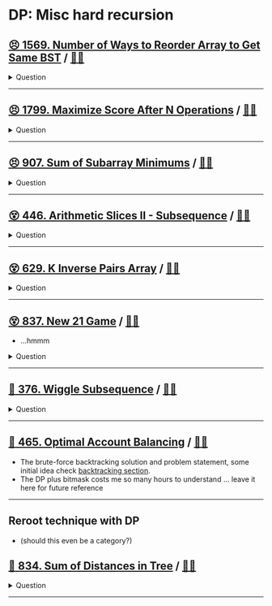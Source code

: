 # DP: Misc hard recursion

## [:persevere: 1569. Number of Ways to Reorder Array to Get Same BST](https://leetcode.com/problemsnumber-of-ways-to-reorder-array-to-get-same-bst) / [:man_technologist:](number_of_ways_to_reorder_array_to_get_same_bst.h)

<details><summary markdown="span">Question</summary>

```markdown
Given an array nums that represents a permutation of integers from 1 to n.
- We are going to construct a binary search tree (BST) by inserting the elements of nums in order into an initially empty BST.
- Find the number of different ways to reorder nums so that the constructed BST is identical to that formed from the original array nums.

For example, given nums = [2,1,3], we will have 2 as the root, 1 as a left child, and 3 as a right child.
- For array [2,3,1] also yields the same BST.
- For array [3,2,1] yields a different BST. (root is 3, left 1, right 2)

Return the number of ways to reorder nums such that the BST formed is identical to the original BST formed from nums.

Since the answer may be very large, return it modulo 10^9 + 7.

Input: nums = [3,4,5,1,2]
Output: 5
Explanation: The following 5 arrays will yield the same BST:
[3,1,2,4,5]
[3,1,4,2,5]
[3,1,4,5,2]
[3,4,1,2,5]
[3,4,1,5,2]
```

</details>

------------------------------------------------------------------------------

## [:persevere: 1799. Maximize Score After N Operations](https://leetcode.com/problems/maximize-score-after-n-operations) / [:man_technologist:](max_score_after_n_operations.h)

<details><summary markdown="span">Question</summary>

```markdown
You are given nums, an array of positive integers of size 2 * n.
You must perform n operations on this array.

In the ith operation (1-indexed), you will:

Choose two elements, x and y.
Receive a score of i * gcd(x, y).
Remove x and y from nums.
Return the maximum score you can receive after performing n operations.

The function gcd(x, y) is the greatest common divisor of x and y.
```

</details>

------------------------------------------------------------------------------

## [:persevere: 907. Sum of Subarray Minimums](https://leetcode.com/problems/sum-of-subarray-minimums/) / [:man_technologist:](sum_of_subarray_mininums.h)

<details><summary markdown="span">Question</summary>

```markdown
Given an array of integers arr, find the sum of min(b), where b is every
(contiguous) subarray of arr.

Since the answer may be large, return the answer modulo 10^9 + 7.

Input: arr = [3,1,2,4]
Output: 17

Explanation:

arr = [3,1,2,4]

Subarrays are [3], [1], [2], [4],
              [3,1], [1,2], [2,4],
              [3,1,2], [1,2,4], [3,1,2,4].
min value of each subarrays are: 3, 1, 2, 4,
                                 1, 1, 2,
                                 1, 1, 1.
Sum of all mins are 17.
```

</details>

------------------------------------------------------------------------------

## [:dizzy_face: 446. Arithmetic Slices II - Subsequence](https://leetcode.com/problems/arithmetic-slices-ii-subsequence/) / [:man_technologist:](arithmetic_slices_ii.h)

<details><summary markdown="span">Question</summary>

```markdown
Given an integer array nums, return the number of all the arithmetic subsequences of nums.

A sequence of numbers is called arithmetic
- if it consists of at least 3 elements and
- if the difference between any two consecutive elements is the same.

Input: nums = [2,4,6,8,10]
Output: 7
Explanation: All arithmetic subsequence slices are:
[2,4,6]
[4,6,8]
[6,8,10]
[2,4,6,8]
[4,6,8,10]
[2,4,6,8,10]
[2,6,10]

Input: nums = [7,7,7,7,7]
Output: 16
Explanation: Any subsequence of this array is arithmetic.
```

</details>

------------------------------------------------------------------------------


## [:dizzy_face: 629. K Inverse Pairs Array](https://leetcode.com/problems/k-inverse-pairs-array/) / [:man_technologist:](k_inverse_pairs_arr.h)

<details><summary markdown="span">Question</summary>

```markdown
- For an integer array nums
- an inverse pair is
  - a pair of integers [i, j]
  - where 0 <= i < j < nums.length
  - and nums[i] > nums[j].

- Given two integers n and k, return
  - the number of different arrays
    consist of numbers from 1 to n
    such that there are exactly k inverse pairs.

- Since the answer can be huge, return it modulo 10^9 + 7.
```

</details>

------------------------------------------------------------------------------

## [:dizzy_face: 837. New 21 Game](https://leetcode.com/problems/new-21-game/) / [:man_technologist:](new_21_pts.h)

- ...hmmm

<details><summary markdown="span">Question</summary>

```markdown
Alice plays the following game, loosely based on the card game "21".

Alice starts with 0 points and draws numbers while she has less than k points.
During each draw, she gains an integer number of points
randomly from the range [1, maxPts],
- where maxPts is an integer.
- Each draw is independent and the outcomes have equal probabilities.

Alice stops drawing numbers when she gets k or more points.

Return the probability that Alice has n or fewer points.

Answers within 10^-5 of the actual answer are considered accepted.
```

</details>

------------------------------------------------------------------------------

## [:exploding_head: 376. Wiggle Subsequence](https://leetcode.com/problems/wiggle-subsequence/) / [:man_technologist:](wiggle_subseq.h)

<details><summary markdown="span">Question</summary>

```markdown
- A wiggle sequence is a sequence where the differences between successive numbers
  **strictly alternate between positive and negative**.
    - The first difference (if one exists) may be either positive or negative.
    - A sequence with one element and a sequence with two non-equal elements are
      trivially wiggle sequences.
- For example, `[1, 7, 4, 9, 2, 5]` is a wiggle sequence because the differences
  `(6, -3, 5, -7, 3)` alternate between positive and negative.
- In contrast, `[1, 4, 7, 2, 5]` and `[1, 7, 4, 5, 5]` are not wiggle sequences.
    - The first is not because its first two differences are positive, and
    - the second is not because its last difference is zero.
- A subsequence is obtained by deleting some elements (possibly zero) from the original
  sequence, leaving the remaining elements in their **original order**.
- Given an integer array nums
- Return the length of the **longest** wiggle subsequence of nums.
```

</details>

------------------------------------------------------------------------------

## [:exploding_head: 465. Optimal Account Balancing](https://leetcode.com/problems/optimal-account-balancing/) / [:man_technologist:](optimal_acct_balancing_dp.h)

- The brute-force backtracking solution and problem statement, some initial idea
  check [backtracking section](../backtracking/README.md#💡-465-optimal-account-balancing-🎯).
- The DP plus bitmask costs me so many hours to understand ... leave it here for future reference

------------------------------------------------------------------------------

## Reroot technique with DP

- (should this even be a category?)

## [:exploding_head: 834. Sum of Distances in Tree](https://leetcode.com/problems/sum-of-distances-in-tree) / [:man_technologist:](sum_of_distance_in_tree.h)

<details><summary markdown="span">Question</summary>

```markdown
There is an undirected connected tree with n nodes labeled from
0 to n - 1 and n - 1 edges.

You are given the integer n and the array edges where edges[i] = [ai, bi]
indicates that there is an edge between nodes ai and bi in the tree.

Return an array answer of length n where answer[i] is
the sum of the distances between the ith node in the tree and all other nodes.

Input: n = 6, edges = [[0,1],[0,2],[2,3],[2,4],[2,5]]
Output: [8,12,6,10,10,10]

Explanation:

      0
  1     2
      3 4 5


We can see that dist(0,1) + dist(0,2) + dist(0,3) + dist(0,4) + dist(0,5)
equals 1 + 1 + 2 + 2 + 2 = 8.
Hence, answer[0] = 8, and so on.
```

</details>

------------------------------------------------------------------------------